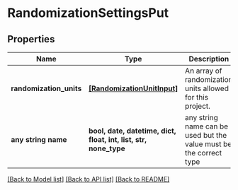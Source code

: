 # RandomizationSettingsPut


## Properties
Name | Type | Description | Notes
------------ | ------------- | ------------- | -------------
**randomization_units** | [**[RandomizationUnitInput]**](RandomizationUnitInput.md) | An array of randomization units allowed for this project. | 
**any string name** | **bool, date, datetime, dict, float, int, list, str, none_type** | any string name can be used but the value must be the correct type | [optional]

[[Back to Model list]](../README.md#documentation-for-models) [[Back to API list]](../README.md#documentation-for-api-endpoints) [[Back to README]](../README.md)


